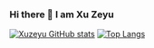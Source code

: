 ### Hi there 👋 I am Xu Zeyu

[![Xuzeyu GitHub stats](https://github-readme-stats.vercel.app/api?username=xuzeyu91&count_private=true&show_icons=true)](https://github.com/xuzeyu91/github-readme-stats)
[![Top Langs](https://github-readme-stats.vercel.app/api/top-langs/?username=xuzeyu91)](https://github.com/xuzeyu91/github-readme-stats)
